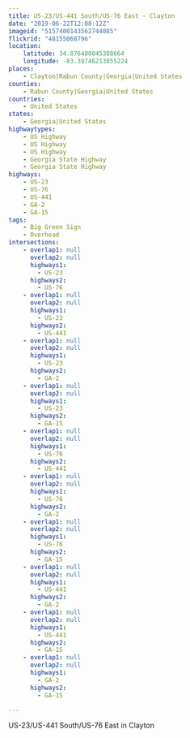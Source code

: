 ```yaml
---
title: US-23/US-441 South/US-76 East - Clayton
date: "2019-06-22T12:08:12Z"
imageid: "5157400143562744085"
flickrid: "48155068796"
location:
    latitude: 34.876400045388664
    longitude: -83.39746213055224
places:
    - Clayton|Rabun County|Georgia|United States
counties:
    - Rabun County|Georgia|United States
countries:
    - United States
states:
    - Georgia|United States
highwaytypes:
    - US Highway
    - US Highway
    - US Highway
    - Georgia State Highway
    - Georgia State Highway
highways:
    - US-23
    - US-76
    - US-441
    - GA-2
    - GA-15
tags:
    - Big Green Sign
    - Overhead
intersections:
    - overlap1: null
      overlap2: null
      highways1:
        - US-23
      highways2:
        - US-76
    - overlap1: null
      overlap2: null
      highways1:
        - US-23
      highways2:
        - US-441
    - overlap1: null
      overlap2: null
      highways1:
        - US-23
      highways2:
        - GA-2
    - overlap1: null
      overlap2: null
      highways1:
        - US-23
      highways2:
        - GA-15
    - overlap1: null
      overlap2: null
      highways1:
        - US-76
      highways2:
        - US-441
    - overlap1: null
      overlap2: null
      highways1:
        - US-76
      highways2:
        - GA-2
    - overlap1: null
      overlap2: null
      highways1:
        - US-76
      highways2:
        - GA-15
    - overlap1: null
      overlap2: null
      highways1:
        - US-441
      highways2:
        - GA-2
    - overlap1: null
      overlap2: null
      highways1:
        - US-441
      highways2:
        - GA-15
    - overlap1: null
      overlap2: null
      highways1:
        - GA-2
      highways2:
        - GA-15

---
```

US-23/US-441 South/US-76 East in Clayton